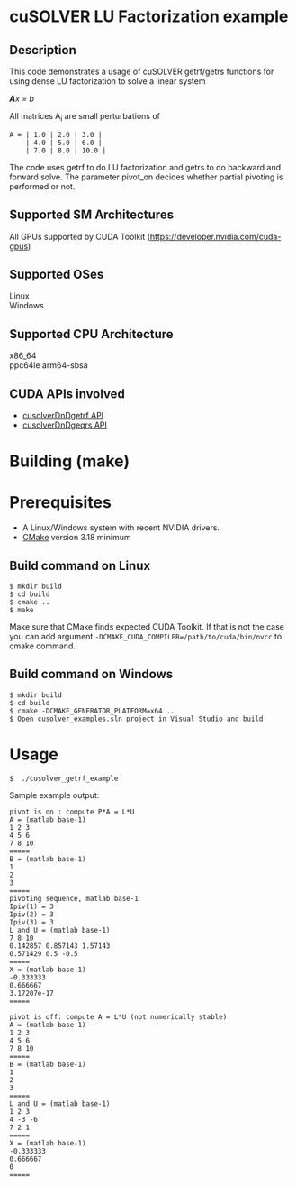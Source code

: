 # cuSOLVER LU Factorization example

## Description

This code demonstrates a usage of cuSOLVER getrf/getrs functions for using dense LU factorization to solve a linear system

_**A**x = b_

All matrices A<sub>i</sub> are small perturbations of
```
A = | 1.0 | 2.0 | 3.0 |
    | 4.0 | 5.0 | 6.0 |
    | 7.0 | 8.0 | 10.0 |
```

The code uses getrf to do LU factorization and getrs to do backward and forward solve. The parameter pivot_on decides whether partial pivoting is performed or not.

## Supported SM Architectures

All GPUs supported by CUDA Toolkit (https://developer.nvidia.com/cuda-gpus)  

## Supported OSes

Linux  
Windows

## Supported CPU Architecture

x86_64  
ppc64le
arm64-sbsa

## CUDA APIs involved
- [cusolverDnDgetrf API](https://docs.nvidia.com/cuda/cusolver/index.html#cuSolverDN-lt-t-gt-getrf)
- [cusolverDnDgeqrs API](https://docs.nvidia.com/cuda/cusolver/index.html#cuSolverDN-lt-t-gt-getrs)

# Building (make)

# Prerequisites
- A Linux/Windows system with recent NVIDIA drivers.
- [CMake](https://cmake.org/download) version 3.18 minimum

## Build command on Linux
```
$ mkdir build
$ cd build
$ cmake ..
$ make
```
Make sure that CMake finds expected CUDA Toolkit. If that is not the case you can add argument `-DCMAKE_CUDA_COMPILER=/path/to/cuda/bin/nvcc` to cmake command.

## Build command on Windows
```
$ mkdir build
$ cd build
$ cmake -DCMAKE_GENERATOR_PLATFORM=x64 ..
$ Open cusolver_examples.sln project in Visual Studio and build
```

# Usage
```
$  ./cusolver_getrf_example
```

Sample example output:

```
pivot is on : compute P*A = L*U
A = (matlab base-1)
1 2 3
4 5 6
7 8 10
=====
B = (matlab base-1)
1
2
3
=====
pivoting sequence, matlab base-1
Ipiv(1) = 3
Ipiv(2) = 3
Ipiv(3) = 3
L and U = (matlab base-1)
7 8 10
0.142857 0.857143 1.57143
0.571429 0.5 -0.5
=====
X = (matlab base-1)
-0.333333
0.666667
3.17207e-17
=====

pivot is off: compute A = L*U (not numerically stable)
A = (matlab base-1)
1 2 3
4 5 6
7 8 10
=====
B = (matlab base-1)
1
2
3
=====
L and U = (matlab base-1)
1 2 3
4 -3 -6
7 2 1
=====
X = (matlab base-1)
-0.333333
0.666667
0
=====
```
